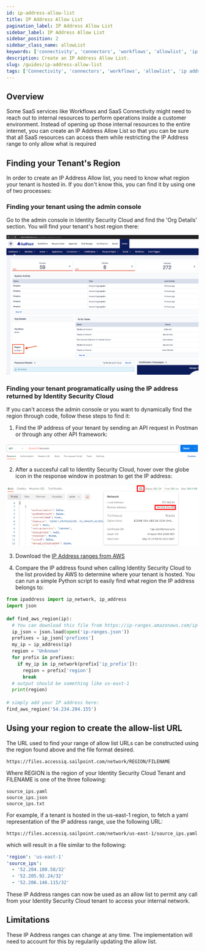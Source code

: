 ```yaml
---
id: ip-address-allow-list
title: IP Address Allow List
pagination_label: IP Address Allow List
sidebar_label: IP Address Allow List
sidebar_position: 2
sidebar_class_name: allowList
keywords: ['connectivity', 'connectors', 'workflows', 'allowlist', 'ip address']
description: Create an IP Address Allow List​.
slug: /guides/ip-address-allow-list
tags: ['Connectivity', 'connectors', 'workflows', 'allowlist', 'ip address']
---
```


## Overview

Some SaaS services like Workflows and SaaS Connectivity might need to reach out to internal resources to perform operations inside a customer environment. Instead of opening up those internal resources to the entire internet, you can create an IP Address Allow List so that you can be sure that all SaaS resources can access them while restricting the IP Address range to only allow what is required

## Finding your Tenant's Region

In order to create an IP Address Allow list, you need to know what region your tenant is hosted in. If you don't know this, you can find it by using one of two processes:

### Finding your tenant using the admin console

Go to the admin console in Identity Security Cloud and find the 'Org Details' section. You will find your tenant's host region there:

![img](./img/idn-console.PNG)

### Finding your tenant programatically using the IP address returned by Identity Security Cloud

If you can't access the admin console or you want to dynamically find the region through code, follow these steps to find it:

1. Find the IP address of your tenant by sending an API request in Postman or through any other API framework:

![img](./img/postman1.PNG)

2. After a succesful call to Identity Security Cloud, hover over the globe icon in the response window in postman to get the IP address:

![img](./img/postman2.PNG)

3. Download the [IP Address ranges from AWS](https://ip-ranges.amazonaws.com/ip-ranges.json)

4. Compare the IP address found when calling Identity Security Cloud to the list provided by AWS to determine where your tenant is hosted. You can run a simple Python script to easily find what region the IP address belongs to:

```python
from ipaddress import ip_network, ip_address
import json

def find_aws_region(ip):
  # You can download this file from https://ip-ranges.amazonaws.com/ip-ranges.json
  ip_json = json.load(open('ip-ranges.json'))
  prefixes = ip_json['prefixes']
  my_ip = ip_address(ip)
  region = 'Unknown'
  for prefix in prefixes:
    if my_ip in ip_network(prefix['ip_prefix']):
      region = prefix['region']
      break
  # output should be something like us-east-1
  print(region)

# simply add your IP address here:
find_aws_region('54.234.204.155')
```

## Using your region to create the allow-list URL

The URL used to find your range of allow list URLs can be constructed using the region found above and the file format desired.

```
https://files.accessiq.sailpoint.com/network/REGION/FILENAME
```

Where REGION is the region of your Identity Security Cloud Tenant and FILENAME is one of the three following:

```
source_ips.yaml
source_ips.json
source_ips.txt
```

For example, if a tenant is hosted in the us-east-1 region, to fetch a yaml representation of the IP address range, use the following URL:

```
https://files.accessiq.sailpoint.com/network/us-east-1/source_ips.yaml
```

which will result in a file similar to the following:

```yaml
'region': 'us-east-1'
'source_ips':
  - '52.204.100.58/32'
  - '52.205.92.24/32'
  - '52.206.146.115/32'
```

These IP Address ranges can now be used as an allow list to permit any call from your Identity Security Cloud tenant to access your internal network.

## Limitations

These IP Address ranges can change at any time. The implementation will need to account for this by regularily updating the allow list.
